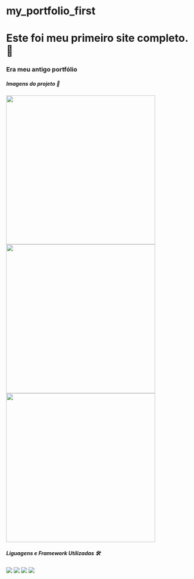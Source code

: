 # my_portfolio_first

<h1>Este foi meu primeiro site completo. 🤩</h1>

<h3>Era meu antigo portfólio</h3>

<h5>Imagens do projeto 📸</h5>
<img width="400" src="https://user-images.githubusercontent.com/83100757/196307520-561f7ed7-dd9d-4f6f-a558-35bd998d7417.png">
<img width="400" src="https://user-images.githubusercontent.com/83100757/196307278-414e77b2-3066-4249-af90-081cac36f30e.png">
<img width="400" src="https://user-images.githubusercontent.com/83100757/196307934-29c771e9-2231-455e-90ae-6b16ef5623f1.png">


<h5>Liguagens e Framework Utilizadas 🛠</h5>

<img src="https://img.shields.io/badge/TypeScript-007ACC?style=for-the-badge&logo=typescript&logoColor=white">
<img src="https://img.shields.io/badge/HTML5-E34F26?style=for-the-badge&logo=html5&logoColor=white">
<img src="https://img.shields.io/badge/JavaScript-323330?style=for-the-badge&logo=javascript&logoColor=F7DF1E">
<img src="https://img.shields.io/badge/Bootstrap-563D7C?style=for-the-badge&logo=bootstrap&logoColor=white">

